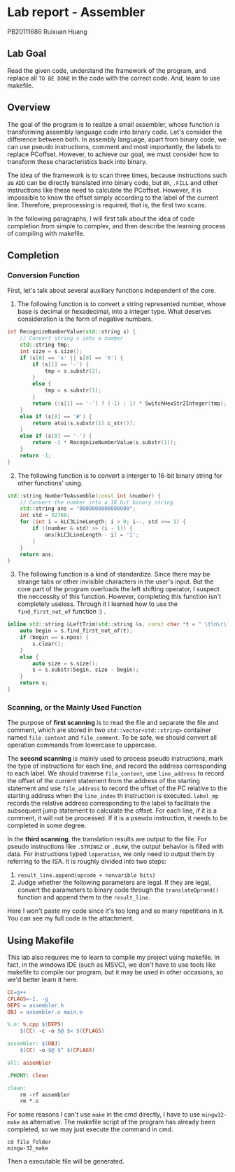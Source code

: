 # Lab report - Assembler

PB20111686 Ruixuan Huang

## Lab Goal

Read the given code, understand the framework of the program, and replace all `TO BE DONE` in the code with the correct code. And, learn to use makefile.

## Overview

The goal of the program is to realize a small assembler, whose function is transforming assembly language code into binary code. Let's consider the difference between both. In assembly language, apart from binary code, we can use pseudo instructions, comment and most importantly, the labels to replace PCoffset. However, to achieve our goal, we must consider how to transform these characteristics back into binary.

The idea of the framework is to scan three times, because instructions such as `ADD` can be directly translated into binary code, but `BR`, `.FILL` and other instructions like these need to calculate the PCoffset. However, it is impossible to know the offset simply according to the label of the current line. Therefore, preprocessing is required, that is, the first two scans.

In the following paragraphs, I will first talk about the idea of code completion from simple to complex, and then describe the learning process of compiling with makefile.

## Completion

### Conversion Function

First, let's talk about several auxiliary functions independent of the core.

1. The following function is to convert a string represented number, whose base is decimal or hexadecimal, into a integer type. What deserves consideration is the form of negative numbers.

```C++
int RecognizeNumberValue(std::string s) {
    // Convert string s into a number
    std::string tmp;
    int size = s.size();
    if (s[0] == 'x' || s[0] == 'X') {
        if (s[1] == '-') {
            tmp = s.substr(2);
        }
        else {
            tmp = s.substr(1);
        }
        return ((s[1] == '-') ? (-1) : 1) * SwitchHexStr2Integer(tmp);
    }
    else if (s[0] == '#') {
        return atoi(s.substr(1).c_str());
    }
    else if (s[0] == '-') {
        return -1 * RecognizeNumberValue(s.substr(1));
    }
    return -1;
}
```

2. The following function is to convert a interger to 16-bit binary string for other functions' using.

```C++
std::string NumberToAssemble(const int &number) {
    // Convert the number into a 16 bit binary string
    std::string ans = "0000000000000000";
    int std = 32768;
    for (int i = kLC3LineLength; i > 0; i--, std >>= 1) {
        if ((number & std) >> (i - 1)) {
            ans[kLC3LineLength - i] = '1';
        }
    }
    return ans;
}
```

3. The following function is a kind of standardize. Since there may be strange tabs or other invisible characters in the user's input. But the core part of the program overloads the left shifting operator, I suspect the neccessity of this function. However, completing this function isn't completely useless. Through it I learned how to use the `find_first_not_of` function :) .

```C++
inline std::string &LeftTrim(std::string &s, const char *t = " \t\n\r\f\v") {
    auto begin = s.find_first_not_of(t);
    if (begin == s.npos) {
        s.clear();
    }
    else {
        auto size = s.size();
        s = s.substr(begin, size - begin);
    }
    return s;
}
```

### Scanning, or the Mainly Used Function

The purpose of **first scanning** is to read the file and separate the file and comment, which are stored in two `std::vector<std::string>` container named `file_content` and `file_comment`. To be safe, we should convert all operation commands from lowercase to uppercase.

The **second scanning** is mainly used to process pseudo instructions, mark the type of instructions for each line, and record the address corresponding to each label. We should traverse `file_content`, use `line_address` to record the offset of the current statement from the address of the starting statement and use `file_address` to record the offset of the PC relative to the starting address when the `line_index` th instruction is executed. `label_mp` records the relative address corresponding to the label to facilitate the subsequent jump statement to calculate the offset. For each line, if it is a comment, it will not be processed. If it is a pseudo instruction, it needs to be completed in some degree.

In the **third scanning**, the translation results are output to the file. For pseudo instructions like `.STRINGZ` or `.BLKW`, the output behavior is filled with data. For instructions typed `loperation`, we only need to output them by referring to the ISA. It is roughly divided into two steps:
1. `result_line.append(opcode + nonvarible bits)`
2. Judge whether the following parameters are legal. If they are legal, convert the parameters to binary code through the `translateOprand()` function and append them to the `result_line`.

Here I won't paste my code since it's too long and so many repetitions in it. You can see my full code in the attachment.

## Using Makefile

This lab also requires me to learn to compile my project using makefile. In fact, in the windows IDE (such as MSVC), we don't have to use tools like makefile to compile our program, but it may be used in other occasions, so we'd better learn it here.

```makefile
CC=g++
CFLAGS=-I. -g
DEPS = assembler.h
OBJ = assembler.o main.o 

%.o: %.cpp $(DEPS)
	$(CC) -c -o $@ $< $(CFLAGS)

assembler: $(OBJ)
	$(CC) -o $@ $^ $(CFLAGS)

all: assembler

.PHONY: clean

clean:
	rm -rf assembler
	rm *.o
```

For some reasons I can't use `make` in the cmd directly, I have to use `mingw32-make` as alternative. The makefile script of the program has already been completed, so we may just execute the command in cmd.

```
cd file_folder
mingw-32_make
```

Then a executable file will be generated.